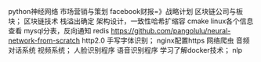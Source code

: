python神经网络
市场营销与策划
facebook财报=》战略计划
区块链公司与板块；
区块链技术
栈溢出确定
架构设计，一致性哈希扩缩容
cmake
linux各个信息查看
mysql分表，反向通知
redis
https://github.com/pangolulu/neural-network-from-scratch
http2.0
手写字体识别；
nginx配置https
网络爬虫
音频对话系统
视频系统；
人脸识别程序
语音识别程序
学习了解docker技术；
nlp